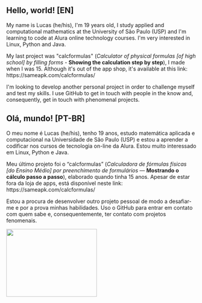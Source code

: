 <h2> Hello, world! [EN]</h2>
<p>My name is Lucas (he/his), I'm 19 years old, I study applied and computational mathematics at the University of São Paulo (USP) and  I'm learning to code at Alura online technology courses. I'm very interested in Linux, Python and Java.</p>

<p>My last project was "calcformulas" (<i>Calculator of physical formulas [of high school] by filling forms</i> - <b>Showing the calculation step by step</b>), I made when I was 15. Although it's out of the app shop, it's available at this link: <br>
https://sameapk.com/calcformulas/ </p>

<p> I'm looking to develop another personal project in order to challenge myself and test my skills. I use GitHub to get in touch with people in the know and, consequently, get in touch with phenomenal projects.</p>
</section>

<section>
<h2> Olá, mundo! [PT-BR]</h2>
<p>O meu nome é Lucas (he/his), tenho 19 anos, estudo matemática aplicada e computacional na Universidade de São Paulo (USP) e estou a aprender a codificar nos cursos de tecnologia on-line da Alura. Estou muito interessado em Linux, Python e Java.</p>
<p>Meu último projeto foi o “calcformulas”  (<i>Calculadora de fórmulas físicas [do Ensino Médio] por preenchimento  de formulários</i> — <b>Mostrando o cálculo passo a passo</b>), elaborado quando tinha 15 anos. Apesar de estar fora da loja de apps, está disponível neste link: <br> https://sameapk.com/calcformulas/ </p>

<p>Estou a procura de desenvolver outro projeto pessoal de modo a desafiar-me e por a prova minhas habilidades. Uso o GitHub para entrar em contato com quem sabe e, consequentemente, ter contato com projetos fenomenais.</p>

 <img src="https://media4.giphy.com/media/pO4UHglOY2vII/giphy.gif?cid=ecf05e479o0l8n09zeoqjx3zqloxh65hoo7yfozejgzqniyg&rid=giphy.gif&ct=g" width="240" height="180" class="center"/>

